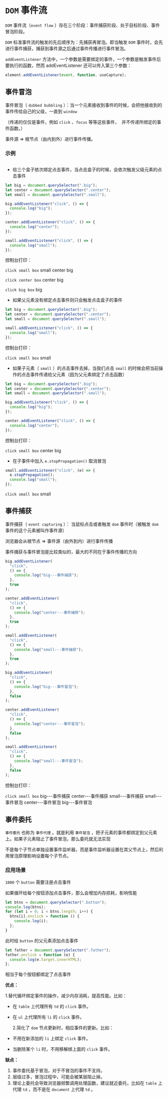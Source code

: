 # `DOM` 事件流

`DOM` 事件流（`event flow` ）存在三个阶段：事件捕获阶段、处于目标阶段、事件冒泡阶段。

`DOM` 标准事件流的触发的先后顺序为：先捕获再冒泡。即当触发 `DOM` 事件时，会先进行事件捕获，捕获到事件源之后通过事件传播进行事件冒泡。

`addEventListener` 方法中，一个参数是需要绑定的事件，一个参数是触发事件后要执行的函数，然而 addEventListener 还可以传入第三个参数：

```js
element.addEventListener(event, function, useCapture);
```

## 事件冒泡

事件冒泡（ `dubbed bubbling` ）：当一个元素接收到事件的时候，会把他接收到的事件传给自己的父级，一直到 `window`

（传递的仅仅是事件，例如 `click` 、`focus` 等等这些事件，  并不传递所绑定的事件函数。）

事件源 => 根节点（由内到外）进行事件传播。

### 示例

<img :src="$withBase('/images/event.png')">

- 给三个盒子依次绑定点击事件，当点击盒子的时候，会依次触发父级元素的点击事件

```js
let big = document.querySelector(".big");
let center = document.querySelector(".center");
let small = document.querySelector(".small");

big.addEventListener("click", () => {
  console.log("big");
});

center.addEventListener("click", () => {
  console.log("center");
});

small.addEventListener("click", () => {
  console.log("small");
});
```

控制台打印：

`click small box`
small
center
big

`click center box`
center
big

`click big box`
big

- 如果父元素没有绑定点击事件则只会触发点击盒子的事件

```js
let big = document.querySelector(".big");
let center = document.querySelector(".center");
let small = document.querySelector(".small");

small.addEventListener("click", () => {
  console.log("small");
});
```

控制台打印：

`click small box`
small

- 如果子元素（ `small` ）的点击事件去掉，当我们点击 `small` 的时候会把当前操作的点击事件传递给父元素（因为父元素绑定了点击函数）

```js
let big = document.querySelector(".big");
let center = document.querySelector(".center");
let small = document.querySelector(".small");

big.addEventListener("click", () => {
  console.log("big");
});

center.addEventListener("click", () => {
  console.log("center");
});
```

控制台打印：

`click small box`
center
big

- 在子事件中加入 `e.stopPropagation()` 取消冒泡

```js
small.addEventListener("click", (e) => {
  e.stopPropagation();
  console.log("small");
});
```

`click small box`
small

## 事件捕获

事件捕获（ `event capturing` ）： 当鼠标点击或者触发 `dom` 事件时（被触发 `dom` 事件的这个元素被叫作事件源）

浏览器会从根节点 => 事件源（由外到内）进行事件传播

事件捕获与事件冒泡是比较类似的，最大的不同在于事件传播的方向

```js
big.addEventListener(
  "click",
  () => {
    console.log("big---事件捕获");
  },
  true
);

center.addEventListener(
  "click",
  () => {
    console.log("center---事件捕获");
  },
  true
);

small.addEventListener(
  "click",
  () => {
    console.log("small---事件捕获");
  },
  true
);

big.addEventListener(
  "click",
  () => {
    console.log("big---事件冒泡");
  },
  false
);

center.addEventListener(
  "click",
  () => {
    console.log("center---事件冒泡");
  },
  false
);

small.addEventListener(
  "click",
  () => {
    console.log("small---事件冒泡");
  },
  false
);
```

控制台打印：

`click small box`
big---事件捕获
center---事件捕获
small---事件捕获
small---事件冒泡
center---事件冒泡
big---事件冒泡

## 事件委托

`事件委托` 也称为 `事件代理` 。就是利用 `事件冒泡` ，把子元素的事件都绑定到父元素上。如果子元素阻止了事件冒泡，那么委托就无法实现

不是每个子节点单独设置事件监听器，而是事件监听器设置在其父节点上，然后利用冒泡原理影响设置每个子节点。

### 应用场景

`1000` 个 `button` 需要注册点击事件

如果循环给每个按钮添加点击事件，那么会增加内存损耗，影响性能

```js
let btns = document.querySelector(".button");
console.log(btns);
for (let i = 0; i < btns.length; i++) {
  btns[i].onclick = function () {
    console.log(i);
  };
}
```

此时给 `button` 的父元素添加点击事件

```js
let father = document.querySelector(".father");
father.onclick = function (e) {
  console.log(e.target.innerHTML);
};
```

相当于每个按钮都绑定了点击事件

**优点：**

1.替代循环绑定事件的操作，减少内存消耗，提高性能。比如：

- 在 `table` 上代理所有 `td` 的 `click` 事件。
- 在 `ul` 上代理所有 `li` 的 `click` 事件。

  2.简化了 `dom` 节点更新时，相应事件的更新。比如：

- 不用在新添加的 `li` 上绑定 `click` 事件。
- 当删除某个 `li` 时，不用移解绑上面的 `click` 事件。

**缺点：**

1. 事件委托基于冒泡，对于不冒泡的事件不支持。
2. 层级过多，冒泡过程中，可能会被某层阻止掉。
3. 理论上委托会导致浏览器频繁调用处理函数，建议就近委托，比如在 `table` 上代理 `td` ，而不是在 `document` 上代理 `td` 。
